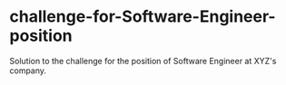 # challenge-for-Software-Engineer-position
Solution to the challenge for the position of Software Engineer at XYZ's company.  
